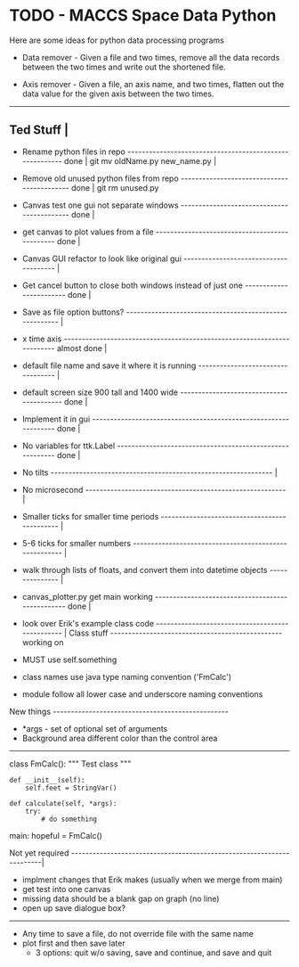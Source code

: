# TODO - MACCS Space Data Python #

Here are some ideas for python data processing programs

* Data remover - Given a file and two times, remove all the data records
  between the two times and write out the shortened file.
  
* Axis remover - Given a file, an axis name, and two times, flatten
  out the data value for the given axis between the two times.

-----------
Ted Stuff |
---------------------------------------------------------------------------------------------
- Rename python files in repo -------------------------------------------------------- done |
	git mv oldName.py new_name.py                                                       |
- Remove old unused python files from repo ------------------------------------------- done |
	git rm unused.py
- Canvas test one gui not separate windows ------------------------------------------- done |
- get canvas to plot values from a file ---------------------------------------------- done |
- Canvas GUI refactor to look like original gui -------------------------------------- |
- Get cancel button to close both windows instead of just one ------------------------ done |
- Save as file option buttons? ------------------------------------------------------- |
- x time axis ------------------------------------------------------------------------ almost done |
- default file name and save it where it is running ---------------------------------- |
- default screen size 900 tall and 1400 wide ----------------------------------------- done |
- Implement it in gui ---------------------------------------------------------------- done |
- No variables for ttk.Label --------------------------------------------------------- done |

- No tilts -------------------------------------------------------------- | 
- No microsecond -------------------------------------------------------- |
- Smaller ticks for smaller time periods --------------------------------------------- |
- 5-6 ticks for smaller numbers ------------------------------------------------------ |
- walk through lists of floats, and convert them into datetime objects --------------- |


- canvas_plotter.py get main working ------------------------------------------------- done |

- look over Erik's example class code ------------------------------------------------ |
Class stuff ------------------------------------------------ working on
- MUST use self.something
- class names use java type naming convention ('FmCalc')
- module follow all lower case and underscore naming conventions

New things -------------------------------------------------
- *args - set of optional set of arguments
- Background area different color than the control area
------------------------------------------------------------


class FmCalc():
	"""
	Test class
	"""
	
	def __init__(self):
		self.feet = StringVar()
		
	def calculate(self, *args):
		try:
			# do something

main:
	hopeful = FmCalc()



Not yet required ----------------------------------------------------------------------|
- implment changes that Erik makes (usually when we merge from main)
- get test into one canvas
- missing data should be a blank gap on graph (no line)
- open up save dialogue box?
--------------------------------------------------------------------------------------------

- Any time to save a file, do not override file with the same name
- plot first and then save later 
	- 3 options: quit w/o saving, save and continue, and save and quit